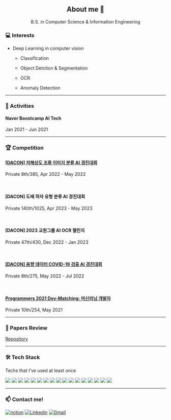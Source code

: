 <h2 align="center">About me 👋 </h2>

<p align="center">B.S. in Computer Science & Information Engineering</p>

<h3>💻 Interests</h3>

- Deep Learning in computer vision

  - Classification

  - Object Detction & Segmentation

  - OCR
  
  - Anomaly Detection

    

------



<h3>👯 Activities</h3>



<h4>Naver Boostcamp AI Tech</h4> Jan 2021 - Jun 2021



------


<h3>🏆 Competition</h3>



<h4><a href="https://github.com/ssun-g/machine_learning/tree/master/DACON/bird_classification">[DACON] 저해상도 조류 이미지 분류 AI 경진대회</a></h4>
Private 8th/385, Apr 2022 - May 2022

&nbsp;

<h4>[DACON] 도배 하자 유형 분류 AI 경진대회</h4>
Private 140th/1025, Apr 2023 - May 2023

&nbsp;

<h4>[DACON] 2023 교원그룹 AI OCR 챌린지</h4>
Private 47th/430, Dec 2022 - Jan 2023

&nbsp;

<h4><a href="https://github.com/ssun-g/machine_learning/tree/master/DACON/bird_classification">[DACON] 음향 데이터 COVID-19 검출 AI 경진대회</a></h4>
Private 8th/275, May 2022 - Jul 2022

&nbsp;

<h4><a href="https://github.com/ssun-g/machine_learning/tree/master/2021_dev_matching_ML">Programmers 2021 Dev-Matching: 머신러닝 개발자</a></h4> 
Private 10th/254, May 2021


------



<h3>📃 Papers Review</h3>
<a href="https://github.com/ssun-g/machine_learning/tree/master/papers">Repository</a>



------



<h3>🛠 Tech Stack</h3> Techs that I've used at least once

<img src="https://img.shields.io/badge/-python-3776AB?style=flat-square&logo=python&logoColor=white"/></a> 
<img src="https://img.shields.io/badge/-PyTorch-ee4c2c?style=flat-square&logo=PyTorch&logoColor=white"/></a> 
<img src="https://img.shields.io/badge/TensorFlow-FF6F00?style=flat-square&logo=TensorFlow&logoColor=white"/></a>
<img src="https://img.shields.io/badge/c-A8B9CC?style=flat-square&logo=c&logoColor=white"/></a> 
<img src="https://img.shields.io/badge/C++-00599C?style=flat-square&logo=C%2B%2B&logoColor=white"/></a>
<img src="https://img.shields.io/badge/NumPy-0123243?style=flat-square&logo=NumPy&logoColor=white"/></a> 
<img src="https://img.shields.io/badge/pandas-150458?style=flat-square&logo=pandas&logoColor=white"/></a> 
<img src="https://img.shields.io/badge/OpenCV-5C3EE8?style=flat-square&logo=OpenCV&logoColor=white"/></a>
<img src="https://img.shields.io/badge/Anaconda-44A833?style=flat-square&logo=Anaconda&logoColor=white"/></a>
<img src="https://img.shields.io/badge/Docker-2496ED?style=flat-square&logo=Docker&logoColor=white"/></a>
<img src="https://img.shields.io/badge/Linux-FCC624?style=flat-square&logo=Linux&logoColor=white"/></a>
<img src="https://img.shields.io/badge/Ubuntu-E95420?style=flat-square&logo=Ubuntu&logoColor=white"/></a>
<img src="https://img.shields.io/badge/CentOS-262577?style=flat-square&logo=CentOS&logoColor=white"/></a>
<img src="https://img.shields.io/badge/MySQL-4479A1?style=flat-square&logo=MySQL&logoColor=white"/></a> 
<img src="https://img.shields.io/badge/PostgreSQL-4169E1?style=flat-square&logo=PostgreSQL&logoColor=white"/></a>
<img src="https://img.shields.io/badge/MongoDB-47A248?style=flat-square&logo=MongoDB&logoColor=white"/></a>
<img src="https://img.shields.io/badge/Amazon AWS-232F3E?style=flat-square&logo=Amazon AWS&logoColor=white"/></a>



------



<h3>📫 Contact me!</h3>

[![notion](http://img.shields.io/badge/Notion-000000?style=flat-square&logo=Notion&link=https://gelatinous-eucalyptus-986.notion.site/Jinsung-Lee-1afbb4093963802a98fee0f4da97d388?pvs=4)](https://gelatinous-eucalyptus-986.notion.site/Jinsung-Lee-1afbb4093963802a98fee0f4da97d388?pvs=4) [![Linkedin](http://img.shields.io/badge/-LinkedIn-0A66C2?style=flat-square&logo=LinkedIn&link=https://www.linkedin.com/in/jinsung-lee-78556113a/)](https://www.linkedin.com/in/jinsung-lee-78556113a/) [![Gmail](http://img.shields.io/badge/-Gmail-EA4335?style=flat-square&logo=Gmail&logoColor=ffffff&link=mailto:jinsung3325@gmail.com)](mailto:ssung38477@gmail.com)
